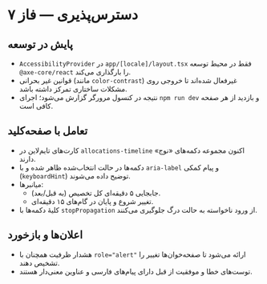 # دسترس‌پذیری — فاز ۷

## پایش در توسعه
- `AccessibilityProvider` در `app/[locale]/layout.tsx` فقط در محیط توسعه `@axe-core/react` را بارگذاری می‌کند.
- قوانین غیر بحرانی (مانند `color-contrast`) غیرفعال شده‌اند تا خروجی روی مشکلات ساختاری تمرکز داشته باشد.
- نتیجه در کنسول مرورگر گزارش می‌شود؛ اجرای `npm run dev` و بازدید از هر صفحه کافی است.

## تعامل با صفحه‌کلید
- کارت‌های تایم‌لاین در `allocations-timeline` اکنون مجموعه دکمه‌های «نوج» دارند.
- دکمه‌ها در حالت انتخاب‌شده ظاهر شده و با `aria-label` و پیام کمکی (`keyboardHint`) توضیح داده می‌شوند.
- میانبرها:
  - جابجایی ۵ دقیقه‌ای کل تخصیص (به قبل/بعد).
  - تغییر شروع و پایان در گام‌های ۱۵ دقیقه‌ای.
- کلیهٔ دکمه‌ها با `stopPropagation` از ورود ناخواسته به حالت درگ جلوگیری می‌کنند.

## اعلان‌ها و بازخورد
- هشدار ظرفیت همچنان با `role="alert"` ارائه می‌شود تا صفحه‌خوان‌ها تغییر را تشخیص دهند.
- توست‌های خطا و موفقیت از قبل دارای پیام‌های فارسی و عناوین معنی‌دار هستند.
